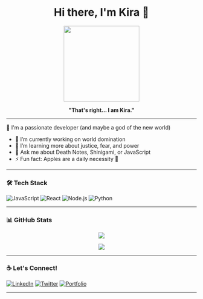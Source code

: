 
<h1 align="center">Hi there, I'm Kira 👋</h1>

<p align="center">
  <img src="https://media.giphy.com/media/26FPCXdkvDbKBbgOI/giphy.gif" width="200"/>
</p>

<p align="center">
  <b>"That's right... I am Kira."</b>
</p>

---

🌟 I'm a passionate developer (and maybe a god of the new world)

- 🔭 I’m currently working on world domination
- 🌱 I’m learning more about justice, fear, and power
- 💬 Ask me about Death Notes, Shinigami, or JavaScript
- ⚡ Fun fact: Apples are a daily necessity 🍎

---

### 🛠️ Tech Stack

![JavaScript](https://img.shields.io/badge/-JavaScript-black?style=flat-square&logo=javascript)
![React](https://img.shields.io/badge/-React-black?style=flat-square&logo=react)
![Node.js](https://img.shields.io/badge/-Node.js-black?style=flat-square&logo=node.js)
![Python](https://img.shields.io/badge/-Python-black?style=flat-square&logo=python)

---

### 📊 GitHub Stats

<p align="center">
  <img src="https://github-readme-stats.vercel.app/api?username=YOUR_USERNAME&show_icons=true&theme=tokyonight" />
</p>

<p align="center">
  <img src="https://github-readme-streak-stats.herokuapp.com?user=YOUR_USERNAME&theme=tokyonight&date_format=M%20j%5B%2C%20Y%5D" />
</p>

---

### ☕ Let's Connect!

[![LinkedIn](https://img.shields.io/badge/-LinkedIn-blue?style=flat-square&logo=linkedin&logoColor=white)](https://linkedin.com/in/YOUR_USERNAME)
[![Twitter](https://img.shields.io/badge/-Twitter-blue?style=flat-square&logo=twitter&logoColor=white)](https://twitter.com/YOUR_USERNAME)
[![Portfolio](https://img.shields.io/badge/-Portfolio-black?style=flat-square)](https://your-website.com)

---

